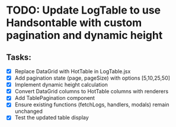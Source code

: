 # TODO: Update LogTable to use Handsontable with custom pagination and dynamic height

## Tasks:

- [x] Replace DataGrid with HotTable in LogTable.jsx
- [x] Add pagination state (page, pageSize) with options [5,10,25,50]
- [x] Implement dynamic height calculation
- [x] Convert DataGrid columns to HotTable columns with renderers
- [x] Add TablePagination component
- [x] Ensure existing functions (fetchLogs, handlers, modals) remain unchanged
- [x] Test the updated table display
